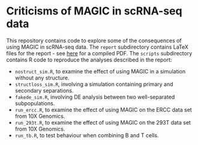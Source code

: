 # Criticisms of MAGIC in scRNA-seq data

This repository contains code to explore some of the consequences of using MAGIC in scRNA-seq data.
The `report` subdirectory contains LaTeX files for the report - see [here](https://jmlab-gitlab.cri.camres.org/aaron/technical-reports/raw/master/antimagic.pdf) for a compiled PDF.
The `scripts` subdirectory contains R code to reproduce the analyses described in the report:

- `nostruct_sim.R`, to examine the effect of using MAGIC in a simulation without any structure.
- `structloss_sim.R`, involving a simulation containing primary and secondary separations.
- `fakede_sim.R`, involving DE analysis between two well-separated subpopulations.
- `run_ercc.R`, to examine the effect of using MAGIC on the ERCC data set from 10X Genomics.
- `run_293t.R`, to examine the effect of using MAGIC on the 293T data set from 10X Genomics.
- `run_tb.R`, to test behaviour when combining B and T cells.

